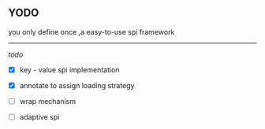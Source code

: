 ## YODO

you only define once ,a easy-to-use spi framework

***
*todo*

- [x] key - value spi implementation
- [x] annotate to assign loading strategy
- [ ] wrap mechanism
- [ ] adaptive spi


